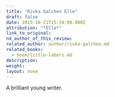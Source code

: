 ```yaml
---
title: "Rivka Galchen Elle"
draft: false
date: 2015-10-21T15:34:00.000Z
attribution: "*Elle*"
link_to_original:
nd_author_of_this_review:
related_author: author/rivka-galchen.md
related_books:
  - book/little-labors.md
description:
weight:
layout: none
---
```

A brilliant young writer.

